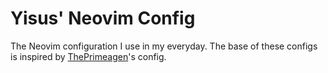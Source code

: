 # Yisus' Neovim Config

The Neovim configuration I use in my everyday. The base of these configs is inspired by [ThePrimeagen](https://www.youtube.com/@ThePrimeagen)'s config.
